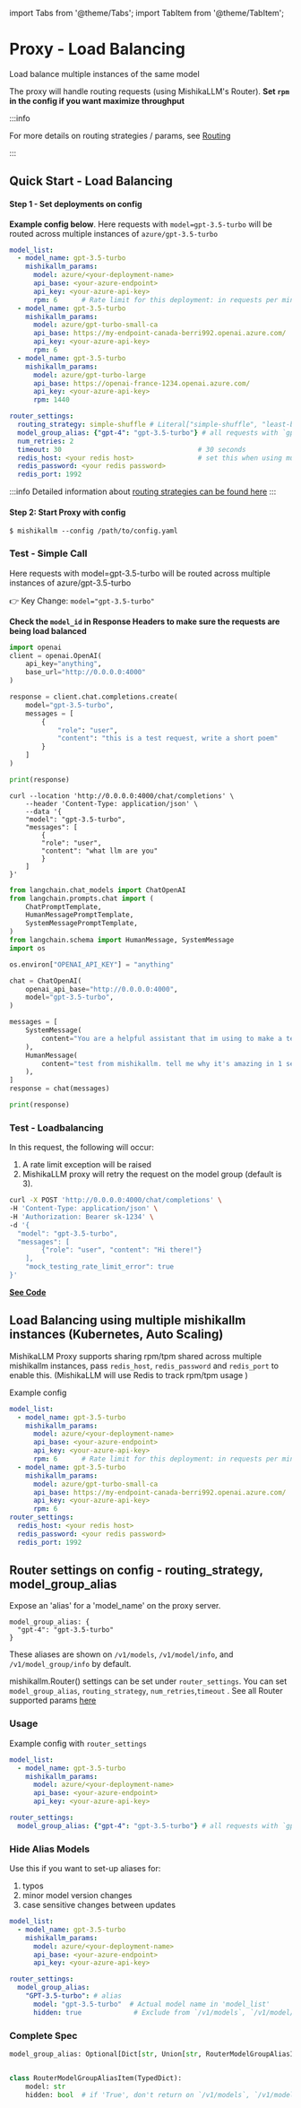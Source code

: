 import Tabs from '@theme/Tabs';
import TabItem from '@theme/TabItem';

# Proxy - Load Balancing
Load balance multiple instances of the same model

The proxy will handle routing requests (using MishikaLLM's Router). **Set `rpm` in the config if you want maximize throughput**


:::info

For more details on routing strategies / params, see [Routing](../routing.md)

:::

## Quick Start - Load Balancing
#### Step 1 - Set deployments on config

**Example config below**. Here requests with `model=gpt-3.5-turbo` will be routed across multiple instances of `azure/gpt-3.5-turbo`
```yaml
model_list:
  - model_name: gpt-3.5-turbo
    mishikallm_params:
      model: azure/<your-deployment-name>
      api_base: <your-azure-endpoint>
      api_key: <your-azure-api-key>
      rpm: 6      # Rate limit for this deployment: in requests per minute (rpm)
  - model_name: gpt-3.5-turbo
    mishikallm_params:
      model: azure/gpt-turbo-small-ca
      api_base: https://my-endpoint-canada-berri992.openai.azure.com/
      api_key: <your-azure-api-key>
      rpm: 6
  - model_name: gpt-3.5-turbo
    mishikallm_params:
      model: azure/gpt-turbo-large
      api_base: https://openai-france-1234.openai.azure.com/
      api_key: <your-azure-api-key>
      rpm: 1440

router_settings:
  routing_strategy: simple-shuffle # Literal["simple-shuffle", "least-busy", "usage-based-routing","latency-based-routing"], default="simple-shuffle"
  model_group_alias: {"gpt-4": "gpt-3.5-turbo"} # all requests with `gpt-4` will be routed to models with `gpt-3.5-turbo`
  num_retries: 2
  timeout: 30                                  # 30 seconds
  redis_host: <your redis host>                # set this when using multiple mishikallm proxy deployments, load balancing state stored in redis
  redis_password: <your redis password>
  redis_port: 1992
```

:::info
Detailed information about [routing strategies can be found here](../routing)
:::

#### Step 2: Start Proxy with config

```shell
$ mishikallm --config /path/to/config.yaml
```

### Test - Simple Call

Here requests with model=gpt-3.5-turbo will be routed across multiple instances of azure/gpt-3.5-turbo

👉 Key Change: `model="gpt-3.5-turbo"`

**Check the `model_id` in Response Headers to make sure the requests are being load balanced**

<Tabs>

<TabItem value="openai" label="OpenAI Python v1.0.0+">

```python
import openai
client = openai.OpenAI(
    api_key="anything",
    base_url="http://0.0.0.0:4000"
)

response = client.chat.completions.create(
    model="gpt-3.5-turbo",
    messages = [
        {
            "role": "user",
            "content": "this is a test request, write a short poem"
        }
    ]
)

print(response)
```
</TabItem>

<TabItem value="Curl" label="Curl Request">

```shell
curl --location 'http://0.0.0.0:4000/chat/completions' \
    --header 'Content-Type: application/json' \
    --data '{
    "model": "gpt-3.5-turbo",
    "messages": [
        {
        "role": "user",
        "content": "what llm are you"
        }
    ]
}'
```
</TabItem>
<TabItem value="langchain" label="Langchain">

```python
from langchain.chat_models import ChatOpenAI
from langchain.prompts.chat import (
    ChatPromptTemplate,
    HumanMessagePromptTemplate,
    SystemMessagePromptTemplate,
)
from langchain.schema import HumanMessage, SystemMessage
import os 

os.environ["OPENAI_API_KEY"] = "anything"

chat = ChatOpenAI(
    openai_api_base="http://0.0.0.0:4000",
    model="gpt-3.5-turbo",
)

messages = [
    SystemMessage(
        content="You are a helpful assistant that im using to make a test request to."
    ),
    HumanMessage(
        content="test from mishikallm. tell me why it's amazing in 1 sentence"
    ),
]
response = chat(messages)

print(response)
```

</TabItem>

</Tabs>


### Test - Loadbalancing

In this request, the following will occur:
1. A rate limit exception will be raised 
2. MishikaLLM proxy will retry the request on the model group (default is 3).

```bash
curl -X POST 'http://0.0.0.0:4000/chat/completions' \
-H 'Content-Type: application/json' \
-H 'Authorization: Bearer sk-1234' \
-d '{
  "model": "gpt-3.5-turbo",
  "messages": [
        {"role": "user", "content": "Hi there!"}
    ],
    "mock_testing_rate_limit_error": true
}'
```

[**See Code**](https://github.com/skorpland/mishikallm/blob/6b8806b45f970cb2446654d2c379f8dcaa93ce3c/mishikallm/router.py#L2535)


## Load Balancing using multiple mishikallm instances (Kubernetes, Auto Scaling)

MishikaLLM Proxy supports sharing rpm/tpm shared across multiple mishikallm instances, pass `redis_host`, `redis_password` and `redis_port` to enable this. (MishikaLLM will use Redis to track rpm/tpm usage )

Example config

```yaml
model_list:
  - model_name: gpt-3.5-turbo
    mishikallm_params:
      model: azure/<your-deployment-name>
      api_base: <your-azure-endpoint>
      api_key: <your-azure-api-key>
      rpm: 6      # Rate limit for this deployment: in requests per minute (rpm)
  - model_name: gpt-3.5-turbo
    mishikallm_params:
      model: azure/gpt-turbo-small-ca
      api_base: https://my-endpoint-canada-berri992.openai.azure.com/
      api_key: <your-azure-api-key>
      rpm: 6
router_settings:
  redis_host: <your redis host>
  redis_password: <your redis password>
  redis_port: 1992
```

## Router settings on config - routing_strategy, model_group_alias

Expose an 'alias' for a 'model_name' on the proxy server. 

```
model_group_alias: {
  "gpt-4": "gpt-3.5-turbo"
}
```

These aliases are shown on `/v1/models`, `/v1/model/info`, and `/v1/model_group/info` by default.

mishikallm.Router() settings can be set under `router_settings`. You can set `model_group_alias`, `routing_strategy`, `num_retries`,`timeout` . See all Router supported params [here](https://github.com/skorpland/mishikallm/blob/1b942568897a48f014fa44618ec3ce54d7570a46/mishikallm/router.py#L64)



### Usage

Example config with `router_settings`

```yaml
model_list:
  - model_name: gpt-3.5-turbo
    mishikallm_params:
      model: azure/<your-deployment-name>
      api_base: <your-azure-endpoint>
      api_key: <your-azure-api-key>

router_settings:
  model_group_alias: {"gpt-4": "gpt-3.5-turbo"} # all requests with `gpt-4` will be routed to models 
```

### Hide Alias Models 

Use this if you want to set-up aliases for:

1. typos
2. minor model version changes
3. case sensitive changes between updates

```yaml
model_list:
  - model_name: gpt-3.5-turbo
    mishikallm_params:
      model: azure/<your-deployment-name>
      api_base: <your-azure-endpoint>
      api_key: <your-azure-api-key>

router_settings:
  model_group_alias:
    "GPT-3.5-turbo": # alias
      model: "gpt-3.5-turbo"  # Actual model name in 'model_list'
      hidden: true             # Exclude from `/v1/models`, `/v1/model/info`, `/v1/model_group/info`
```

### Complete Spec 

```python
model_group_alias: Optional[Dict[str, Union[str, RouterModelGroupAliasItem]]] = {}


class RouterModelGroupAliasItem(TypedDict):
    model: str
    hidden: bool  # if 'True', don't return on `/v1/models`, `/v1/model/info`, `/v1/model_group/info`
```